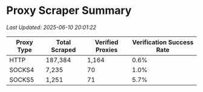 # Proxy Scraper Summary

_Last Updated: 2025-06-10 20:01:22_

| Proxy Type | Total Scraped | Verified Proxies | Verification Success Rate |
|------------|--------------|------------------|--------------------------|
| HTTP | 187,384 | 1,164 | 0.6% |
| SOCKS4 | 7,235 | 70 | 1.0% |
| SOCKS5 | 1,251 | 71 | 5.7% |
